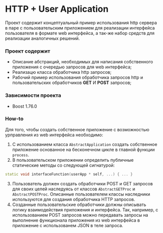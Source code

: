 # HTTP + User Application
Проект содержит концептуальный пример использования http сервера в паре с пользовательским приложением для реализации интерфейса пользователя в формате web интерфейса, а так-же набор средств для реализации аналогичных решений.

### Проект содержит
- Описание абстракций, необходимых для написания собственного приложения с очередью запросов для web интерфейса;
- Реализацю класса обработчика http запросов;
- Рабочий пример использования обработчика запросов http и пользовательских обработчиков **GET** И **POST** запросов;

### Зависимости проекта
- Boost 1.76.0

### How-to
Для того, чтобы создать собственное приложение с возможностью урправления из web интерфейса необходимо:

1. С использованием класса <code>AbstractApplication</code> создать собственное приложение основанное на бесконечном цикле в главной функции <code>process</code>.
2. В пользовательском приложении определить публичные статические методы со следующей сигнатурой:
```C++
static void interfaceFunction(userApp * self, ...) { ... }
```
3. Пользователь должен создать обработчики POST и GET запросов для своих целей наследуясь от классов <code>AbstractGETProc</code> и <code>AbstractPOSTProc</code>. Описанные пользователем классы наследники используются для создания обработчика HTTP запросов.
4. Созданные пользовательские обработчики должны описывать логику взаимодействия приложения и интерфейса. Так, например, с использованием POST запросов можно передавать запросы на выполнение функционала приложения из web интерфейса в приложение с использованем JSON в теле запроса.
